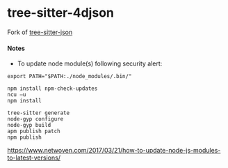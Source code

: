 tree-sitter-4djson
===========================

Fork of [tree-sitter-json](https://github.com/tree-sitter/tree-sitter-json)

#### Notes

* To update node module(s) following security alert:

```
export PATH="$PATH:./node_modules/.bin/"

npm install npm-check-updates
ncu –u
npm install

tree-sitter generate
node-gyp configure
node-gyp build
apm publish patch
npm publish
```

https://www.netwoven.com/2017/03/21/how-to-update-node-js-modules-to-latest-versions/
